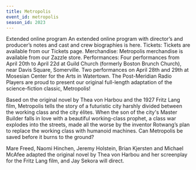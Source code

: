 ```yaml
---
title: Metropolis
event_id: metropolis
season_id: 2023
---
```


Extended online program
An extended online program with director’s and producer’s notes and cast and crew biographies is here.
Tickets:
Tickets are available from our Tickets page.
Merchandise: Metropolis merchandise is available from our Zazzle store.
Performances:
Four performances from April 20th to April 22d at Guild Church (formerly Boston Brunch Church), near Davis Square, Somerville.
Two performances on April 28th and 29th at Mosesian Center for the Arts in Watertown.
The Post-Meridian Radio Players are proud to present our original full-length adaptation of the science-fiction classic, Metropolis!

Based on the original novel by Thea von Harbou and the 1927 Fritz Lang film, Metropolis tells the story of a futuristic city harshly divided between the working class and the city élites. When the son of the city's Master Builder falls in love with a beautiful working-class prophet, a class war explodes into the streets, made all the worse by the inventor Rotwang’s plan to replace the working class with humanoid machines. Can Metropolis be saved before it burns to the ground?

Mare Freed, Naomi Hinchen, Jeremy Holstein, Brian Kjersten and Michael McAfee adapted the original novel by Thea von Harbou and her screenplay for the Fritz Lang film, and Jay Sekora will direct.
